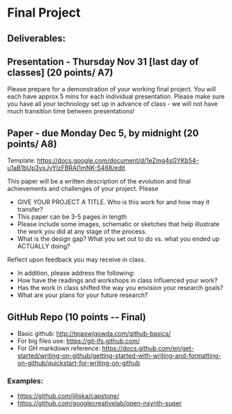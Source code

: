 # Final Project

## Deliverables:

## Presentation - Thursday Nov 31 [last day of classes] (20 points/ A7)
Please prepare for a demonstration of your working final project. You will each have approx 5 mins for each individual presentation. Please make sure you have all your technology set up in advance of class - we will not have much transition time between presentations!

## Paper - due Monday Dec 5, by midnight (20 points/ A8)
Template: https://docs.google.com/document/d/1eZmg4sGYKb54-u1aB1bUp3vxJyYlzFBRAI1mNK-S468/edit

This paper will be a written description of the evolution and final achievements and challenges of your project. Please 
- GIVE YOUR PROJECT A TITLE. Who is this work for and how may it transfer?
- This paper can be 3-5 pages in length
- Please include some images, schematic or sketches that help illustrate the work you did at any stage of the process.
- What is the design gap? What you set out to do vs. what you ended up ACTUALLY doing?

Reflect upon feedback you may receive in class.
- In addition, please address the following:
- How have the readings and workshops in class influenced your work?
- Has the work in class shifted the way you envision your research goals?
- What are your plans for your future research?

## GitHub Repo (10 points -- Final)

- Basic github: http://tejaswigowda.com/github-basics/ 
- For big files use: https://git-lfs.github.com/ 
- For GH markdown reference: https://docs.github.com/en/get-started/writing-on-github/getting-started-with-writing-and-formatting-on-github/quickstart-for-writing-on-github

### Examples:

- https://github.com/jjliska/capstone/
- https://github.com/googlecreativelab/open-nsynth-super 
